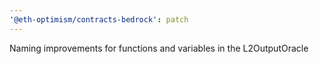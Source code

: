 ```yaml
---
'@eth-optimism/contracts-bedrock': patch
---
```


Naming improvements for functions and variables in the L2OutputOracle
